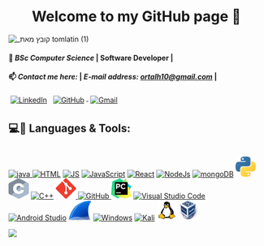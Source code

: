 <h1 align="center">Welcome to my GitHub page 🤙 </h1>

<img width="128" alt="_קובץ מאת tomlatin (1)" src="https://user-images.githubusercontent.com/57855070/98300636-3946f480-1fc2-11eb-8306-764815770219.png">

#### 💼 *BSc Computer Science* | Software Developer |
#### 📫 *Contact me here:*  | *E-mail address: ortalh10@gmail.com* |

<p align="left">
<a href="https://www.linkedin.com/in/ortal-hanoch-79233617b/" target="_blank" rel="noopener noreferrer"> <img src="https://upload.wikimedia.org/wikipedia/commons/thumb/c/ca/LinkedIn_logo_initials.png/768px-LinkedIn_logo_initials.png" alt="LinkedIn" height="40" style="vertical-align:top; margin:4px"></a>
 <a href="https://github.com/orti10" target="_blank" rel="noopener noreferrer"> <img src="https://logoeps.com/wp-content/uploads/2014/04/25657-github-sign-icon-vector-icon-vector-eps.png" alt="GitHub" height="40" style="vertical-align:top; margin:4px"> </a>
 <a href="mailto:ortalh10@gmail.com"> <img src="https://cdn.worldvectorlogo.com/logos/official-gmail-icon-2020-.svg" alt="Gmail" height="40" style="vertical-align:top; margin:4px"></a>
</p>

## 💻🧰 Languages & Tools:
<br />
<a href="https://en.wikipedia.org/wiki/Java_(programming_language)" target="_blank"><img src="https://1000logos.net/wp-content/uploads/2020/09/Java-Logo.png" alt="java" width="70" height="43"/> </a>
<a href="https://en.wikipedia.org/wiki/HTML" title="HTML"> <img src="https://github.com/get-icon/geticon/blob/master/icons/html-5.svg" alt="HTML" width="40" height="40"/></a>
<a href="https://en.wikipedia.org/wiki/CSS" title="CSS"> <img src="https://github.com/get-icon/geticon/blob/master/icons/css-3.svg" alt="JS" width="40" height="40"/></a>
<a href="https://en.wikipedia.org/wiki/JavaScript" title="JavaScript"> <img src="https://github.com/get-icon/geticon/blob/master/icons/javascript.svg" alt="JavaScript" width="40" height="40"/></a>
<a href="https://reactjs.org/" title="React"> <img src="https://upload.wikimedia.org/wikipedia/commons/thumb/a/a7/React-icon.svg/1200px-React-icon.svg.png" alt="React" width="40" height="40"/></a>
<a href="https://nodejs.org/en/" title="NodeJs"> <img src="https://github.com/get-icon/geticon/blob/master/icons/nodejs-icon.svg" alt="NodeJs" width="40" height="40"/></a>
<a href="https://www.mongodb.com/" title="mongoDB"> <img src="https://github.com/get-icon/geticon/blob/master/icons/mongodb-icon.svg" alt="mongoDB" width="40" height="40"/></a>
<a href="https://www.python.org" title="Python"> <img src="https://github.com/Jewgah/MyIcons/blob/master/python.svg" alt="python" width="40" height="40"/>  </a>  
<a href="https://en.wikipedia.org/wiki/C_(programming_language)" title="C"> <img src="https://github.com/Jewgah/MyIcons/blob/master/c.svg" alt="C" width="40" height="40"/></a>
<a href="https://www.cplusplus.com" title="C++"> <img src="https://github.com/get-icon/geticon/blob/master/icons/c-plusplus.svg" alt="C++" width="40" height="40"/></a>
<a href="https://git-scm.com/" title="Git"> <img src="https://github.com/Jewgah/MyIcons/blob/master/git.svg" alt="Git" width="40" height="40"/>  </a>
<a href="https://git-scm.com/" title="GitHub"> <img src="https://upload.wikimedia.org/wikipedia/commons/thumb/a/ae/Github-desktop-logo-symbol.svg/1024px-Github-desktop-logo-symbol.svg.png" alt="GitHub" width="40" height="40"/>  </a>
<a href="https://www.jetbrains.com/pycharm/" title="PyCharm"> <img src="https://github.com/Jewgah/MyIcons/blob/master/pycharm.svg" alt="PyCharm" width="40" height="40"/></a>
<a href="https://code.visualstudio.com/" title="Visual Studio Code"> <img src="https://github.com/tomchen/stack-icons/blob/master/logos/visual-studio-code.svg" alt="Visual Studio Code" width="40" height="40"/>  </a>
<a href="https://developer.android.com/" title="Android Studio"> <img src="https://github.com/tomchen/stack-icons/blob/master/logos/android-icon.svg" alt="Android Studio" width="40" height="40"/></a>
<a href="https://www.wireshark.org/" title="WireShark"> <img src="https://github.com/Jewgah/MyIcons/blob/master/Wireshark.png" alt="WireShark" width="45" height="40"/></a>
<a href="https://he.wikipedia.org/wiki/Microsoft_Windows" title="Windows"> <img src="https://user-images.githubusercontent.com/57855070/100348648-db6d6180-2fef-11eb-8fea-e75047e57b3c.png" alt="Windows" width="40" height="40"/></a>
<a href="https://www.kali.org/" title="Kali"> <img src="https://github.com/get-icon/geticon/blob/master/icons/kali-logo.svg" alt="Kali" width="40" height="40"/></a>
<a href="https://en.wikipedia.org/wiki/Linux" title="Linux"> <img src="https://github.com/Jewgah/MyIcons/blob/master/Linux.png" alt="Linux" width="40" height="40"/></a>
<a href="https://www.virtualbox.org/" title="VirtualBox"> <img src="https://github.com/Jewgah/MyIcons/blob/master/Virtualbox_logo.png" alt="VirtualBox" width="40" height="40"/> </a>

![](https://media.giphy.com/media/CV61LRKyQf6P6/giphy.gif)
<br />

